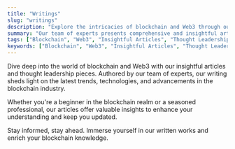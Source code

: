 ```yaml
---
title: "Writings"
slug: "writings"
description: "Explore the intricacies of blockchain and Web3 through our insightful articles and thought leadership pieces. Our expert team presents the latest trends, technologies, and advancements in the blockchain industry. Catering to beginners and seasoned professionals alike, our content serves as a rich resource for valuable insights. Stay informed, stay ahead, and enrich your blockchain knowledge with us"
summary: "Our team of experts presents comprehensive and insightful articles on blockchain and Web3, offering readers an in-depth understanding of the latest trends and technologies. Whether you're a novice or a seasoned professional in the blockchain realm, our written works are a treasure trove of valuable insights to enhance your knowledge. Stay ahead of the curve by immersing yourself in our educational content."
tags: ["Blockchain", "Web3", "Insightful Articles", "Thought Leadership", "Blockchain Trends", "Blockchain Technologies", "Blockchain Advancements", "Blockchain Experts", "Education", "Blockchain Knowledge", "Stay Informed", "Blockchain for Beginners", "Blockchain for Professionals", "Blockchain Insights", "Blockchain Industry", "Educational Content"]
keywords: ["Blockchain", "Web3", "Insightful Articles", "Thought Leadership", "Blockchain Trends", "Blockchain Technologies", "Blockchain Advancements", "Blockchain Experts", "Education", "Blockchain Knowledge", "Stay Informed", "Blockchain for Beginners", "Blockchain for Professionals", "Blockchain Insights", "Blockchain Industry", "Educational Content"]
---
```

Dive deep into the world of blockchain and Web3 with our insightful articles and thought leadership pieces. Authored by our team of experts, our writing sheds light on the latest trends, technologies, and advancements in the blockchain industry. 

Whether you're a beginner in the blockchain realm or a seasoned professional, our articles offer valuable insights to enhance your understanding and keep you updated.

Stay informed, stay ahead. Immerse yourself in our written works and enrich your blockchain knowledge.
